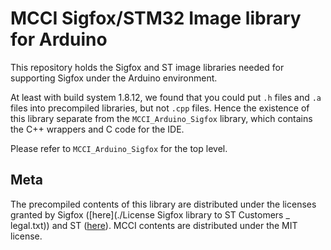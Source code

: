 # MCCI Sigfox/STM32 Image library for Arduino

This repository holds the Sigfox and ST image libraries needed for supporting Sigfox under the Arduino environment.

At least with build system 1.8.12, we found that you could put `.h` files and `.a` files into precompiled libraries, but not `.cpp` files. Hence the existence of this library separate from the `MCCI_Arduino_Sigfox` library, which contains the C++ wrappers and C code for the IDE.

Please refer to `MCCI_Arduino_Sigfox` for the top level.

## Meta

The precompiled contents of this library are distributed under the licenses granted by Sigfox ([here](./License Sigfox library to ST Customers _ legal.txt)) and ST ([here](./st_readme.txt)). MCCI contents are distributed under the MIT license.